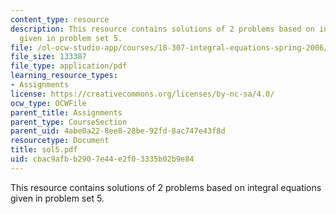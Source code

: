 ```yaml
---
content_type: resource
description: This resource contains solutions of 2 problems based on integral equations
  given in problem set 5.
file: /ol-ocw-studio-app/courses/18-307-integral-equations-spring-2006/cbac9afbb2907e44e2f03335b02b9e84_sol5.pdf
file_size: 133387
file_type: application/pdf
learning_resource_types:
- Assignments
license: https://creativecommons.org/licenses/by-nc-sa/4.0/
ocw_type: OCWFile
parent_title: Assignments
parent_type: CourseSection
parent_uid: 4abe0a22-8ee8-28be-92fd-8ac747e43f8d
resourcetype: Document
title: sol5.pdf
uid: cbac9afb-b290-7e44-e2f0-3335b02b9e84
---
```

This resource contains solutions of 2 problems based on integral equations given in problem set 5.